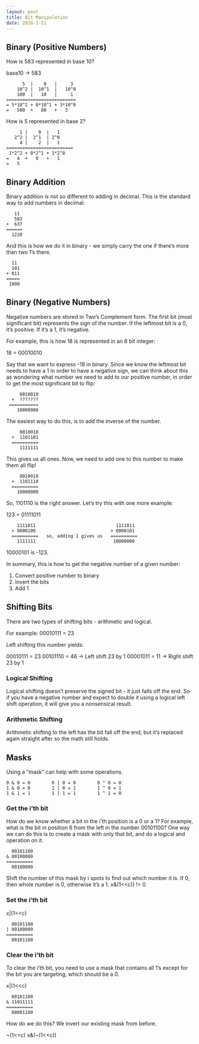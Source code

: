 ```yaml
---
layout: post
title: Bit Manipulation
date: 2018-1-21
---
```

## Binary (Positive Numbers)

How is 583 represented in base 10?

base10 -> 583

```
      5  |    8   |     3
    10^2 |  10^1  |   10^0 
    100  |   10   |     1 
==========================
= 5*10^2 + 8*10^1 + 3*10^0
=   500  +   80   +   3
```

How is 5 represented in base 2?

```
     1 |    0  |   1 
   2^2 |  2^1  | 2^0 
     4 |    2  |   1 
=========================
 1*2^2 + 0*2^1 + 1*2^8
=   4  +   0   +   1
=   5
```

## Binary Addition

Binary addition is not so different to adding in decimal.
This is the standard way to add numbers in decimal:

```
   11
   583
+  637
======
  1220
```

And this is how we do it in binary - we simply carry the one if there’s more than two 1’s there.

```
  11
  101
+ 011
=====
 1000
```
 
## Binary (Negative Numbers)

Negative numbers are stored in Two’s Complement form. The first bit (most significant bit) represents the sign of the number. 
If the leftmost bit is a 0, it’s positive. If it’s a 1, it’s negative.

For example, this is how 18 is represented in an 8 bit integer:

18 = 00010010

Say that we want to express -18 in binary. Since we know the leftmost bit needs to have a 1 in order to have a negative sign, we can think about this as wondering what number we need to add to our positive number, in order to get the most significant bit to flip:

```
     0010010
  +  ???????
 ===========
    10000000
```
    
The easiest way to do this, is to add the inverse of the number.

```
     0010010
  +  1101101
  ==========
     1111111
```
     
This gives us all ones. Now, we need to add one to this number to make them all flip!

```
     0010010
  +  1101110
  ==========
    10000000
```
    
So, 1101110 is the right answer. Let’s try this with one more example:

123 = 01111011

```
    1111011                              1111011
  + 0000100                            + 0000101
  ==========   so, adding 1 gives us   ==========
    1111111                             10000000
```

10000101 is -123.

In summary, this is how to get the negative number of a given number:

1. Convert positive number to binary
2. Invert the bits
3. Add 1

## Shifting Bits

There are two types of shifting bits - arithmetic and logical.

For example:
00010111 = 23

Left shifting this number yields:

00010111 = 23
00101110 = 46 -> Left shift 23 by 1
00001011 = 11 -> Right shift 23 by 1

### Logical Shifting

Logical shifting doesn’t preserve the signed bit - it just falls off the end. So if you have a negative number and expect to double it using a logical left shift operation, it will give you a nonsensical result.

### Arithmetic Shifting

Arithmetic shifting to the left has the bit fall off the end, but it’s replaced again straight after so the math still holds.

## Masks

Using a “mask” can help with some operations.

```
0 & 0 = 0        0 | 0 = 0        0 ^ 0 = 0
1 & 0 = 0        1 | 0 = 1        1 ^ 0 = 1
1 & 1 = 1        1 | 1 = 1        1 ^ 1 = 0
```

### Get the i’th bit

How do we know whether a bit in the i'th position is a 0 or a 1? For example, what is the bit in position 6 from the left in the number 00101100?
One way we can do this is to create a mask with only that bit, and do a logical and operation on it.

```
  00101100
& 00100000
==========
  00100000
```

Shift the number of this mask by i spots to find out which number it is. If 0, then whole number is 0, otherwise it’s a 1.
x&(1<<c)) != 0

### Set the i’th bit

x|(1<<c)

```
  00101100
| 00100000
==========
  00101100
```

### Clear the i’th bit

To clear the i’th bit, you need to use a mask that contains all 1’s except for the bit you are targeting, which should be a 0.

x|(1<<c)

```
  00101100
& 11011111
==========
  00001100
```

How do we do this? We invert our existing mask from before.

~(1<<c)
x&(~(1<<c))
